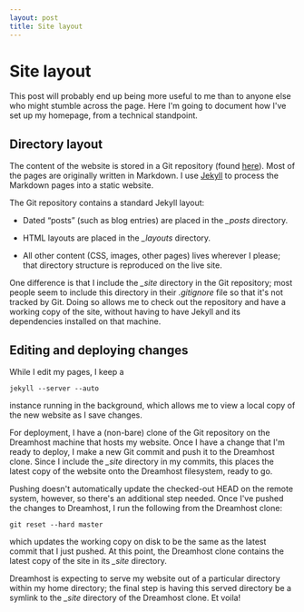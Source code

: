 ```yaml
---
layout: post
title: Site layout
---
```


# Site layout

This post will probably end up being more useful to me than to anyone
else who might stumble across the page.  Here I'm going to document
how I've set up my homepage, from a technical standpoint.

## Directory layout

The content of the website is stored in a Git repository (found
[here](http://github.com/dcreager/dcreager.net/)).  Most of the pages
are originally written in Markdown.  I use
[Jekyll](http://github.com/mojombo/jekyll/) to process the Markdown
pages into a static website.

The Git repository contains a standard Jekyll layout:

* Dated “posts” (such as blog entries) are placed in the *\_posts*
  directory.

* HTML layouts are placed in the *\_layouts* directory.

* All other content (CSS, images, other pages) lives wherever I
  please; that directory structure is reproduced on the live site.

One difference is that I include the *\_site* directory in the Git
repository; most people seem to include this directory in their
*.gitignore* file so that it's not tracked by Git.  Doing so allows me
to check out the repository and have a working copy of the site,
without having to have Jekyll and its dependencies installed on that
machine.

## Editing and deploying changes

While I edit my pages, I keep a

    jekyll --server --auto

instance running in the background, which allows me to view a local
copy of the new website as I save changes.

For deployment, I have a (non-bare) clone of the Git repository on the
Dreamhost machine that hosts my website.  Once I have a change that
I'm ready to deploy, I make a new Git commit and push it to the
Dreamhost clone.  Since I include the *\_site* directory in my
commits, this places the latest copy of the website onto the Dreamhost
filesystem, ready to go.

Pushing doesn't automatically update the checked-out HEAD on the
remote system, however, so there's an additional step needed.  Once
I've pushed the changes to Dreamhost, I run the following from the
Dreamhost clone:

    git reset --hard master

which updates the working copy on disk to be the same as the latest
commit that I just pushed.  At this point, the Dreamhost clone
contains the latest copy of the site in its *\_site* directory.

Dreamhost is expecting to serve my website out of a particular
directory within my home directory; the final step is having this
served directory be a symlink to the *\_site* directory of the
Dreamhost clone.  Et voila!
